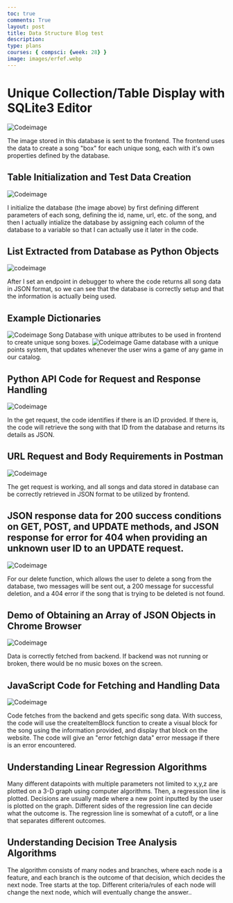 ```yaml
---
toc: true
comments: True
layout: post
title: Data Structure Blog test
description: 
type: plans
courses: { compsci: {week: 28} }
image: images/erfef.webp
---
```


# Unique Collection/Table Display with SQLite3 Editor

![Codeimage](https://media.discordapp.net/attachments/1219822341719068672/1230716807275614208/Screenshot_2024-04-18_at_11.30.36_AM.png?ex=66345558&is=6621e058&hm=7017fdd993c59dff0d2a1d577fe41500c8ee797e20e8c307c81b0d322c075c56&=&format=webp&quality=lossless&width=1688&height=1306)

The image stored in this database is sent to the frontend. The frontend uses the data to create a song "box" for each unique song, each with it's own properties defined by the database. 

## Table Initialization and Test Data Creation

![Codeimage](https://media.discordapp.net/attachments/1219822341719068672/1230725881480085509/Screenshot_2024-04-18_at_8.45.10_PM.png?ex=66345dcb&is=6621e8cb&hm=6cfa98d0b01ccaceb4fd185a72c45359e9f834e84d01224d92129e2b02f41147&=&format=webp&quality=lossless&width=1350&height=732)

I initialize the database (the image above) by first defining different parameters of each song, defining the id, name, url, etc. of the song, and then I actually intialize the database by assigning each column of the database to a variable so that I can actually use it later in the code. 

## List Extracted from Database as Python Objects
![codeimage](https://i.ibb.co/F3pR4bM/structure111.jpg)

After I set an endpoint in debugger to where the code returns all song data in JSON format, so we can see that the database is correctly setup and that the information is actually being used. 

## Example Dictionaries

![Codeimage](https://media.discordapp.net/attachments/1219822341719068672/1230716807275614208/Screenshot_2024-04-18_at_11.30.36_AM.png?ex=66345558&is=6621e058&hm=7017fdd993c59dff0d2a1d577fe41500c8ee797e20e8c307c81b0d322c075c56&=&format=webp&quality=lossless&width=1688&height=1306)
Song Database with unique attributes to be used in frontend to create unique song boxes. 
![Codeimage](https://media.discordapp.net/attachments/1219822341719068672/1230718653755031582/Screenshot_2024-04-18_at_8.16.28_PM.png?ex=66345710&is=6621e210&hm=ae3845c910d124b5a2c7e15b960be88d9cdd0abd511d0dbe982a1f2424b22520&=&format=webp&quality=lossless&width=1350&height=448)
Game database with a unique points system, that updates whenever the user wins a game of any game in our catalog. 
## Python API Code for Request and Response Handling

![Codeimage](https://media.discordapp.net/attachments/1219822341719068672/1230716806927355924/Screenshot_2024-04-18_at_11.31.32_AM.png?ex=66345558&is=6621e058&hm=8311832965fb7e1d0761a5988b59753b0c4957f5cbe86bca62d32e418237d3ae&=&format=webp&quality=lossless&width=1350&height=636)

In the get request, the code identifies if there is an ID provided. If there is, the code will retrieve the song with that ID from the database and returns its details as JSON. 


## URL Request and Body Requirements in Postman

![Codeimage](https://media.discordapp.net/attachments/1219822341719068672/1230719611058782238/Screenshot_2024-04-18_at_8.20.14_PM.png?ex=663457f4&is=6621e2f4&hm=24ba75e1fd6525852e7ccbe376c4178b427701561ef383c6ba652a17ae9777ae&=&format=webp&quality=lossless&width=1350&height=992)

The get request is working, and all songs and data stored in database can be correctly retrieved in JSON format to be utilized by frontend. 

## JSON response data for 200 success conditions on GET, POST, and UPDATE methods, and JSON response for error for 404 when providing an unknown user ID to an UPDATE request.

![Codeimage](https://media.discordapp.net/attachments/1219822341719068672/1230716806646468709/Screenshot_2024-04-18_at_12.07.03_PM.png?ex=66345558&is=6621e058&hm=f70f89057cf46c97695324daa6f29db0dbc3a1cb92eada306f174b495d6b571b&=&format=webp&quality=lossless&width=1350&height=354)

For our delete function, which allows the user to delete a song from the database, two messages will be sent out, a 200 message for successful deletion, and a 404 error if the song that is trying to be deleted is not found. 
## Demo of Obtaining an Array of JSON Objects in Chrome Browser

![Codeimage](https://media.discordapp.net/attachments/1219822341719068672/1230716808256815205/Screenshot_2024-04-18_at_12.15.09_PM.png?ex=66345558&is=6621e058&hm=8e4a0fa3d5517f82dcf9f2938c191d9b815df23a1d6dd928a575d452cdcbbe53&=&format=webp&quality=lossless&width=1350&height=814)

Data is correctly fetched from backend. If backend was not running or broken, there would be no music boxes on the screen. 
## JavaScript Code for Fetching and Handling Data

![Codeimage](https://i.ibb.co/34WbNm1/Screenshot-2024-04-18-at-12-17-18-PM.webp)


Code fetches from the backend and gets specific song data. With success, the code will use the createItemBlock function to create a visual block for the song using the information provided, and display that block on the website. The code will give an "error fetchign data" error message if there is an error encountered. 

## Understanding Linear Regression Algorithms

Many different datapoints with multiple parameters not limited to x,y,z are plotted on a 3-D graph using computer algorithms. Then, a regression line is plotted. Decisions are usually made where a new point inputted by the user is plotted on the graph. Different sides of the regression line can decide what the outcome is. The regression line is somewhat of a cutoff, or a line that separates different outcomes. 

## Understanding Decision Tree Analysis Algorithms

The algorithm consists of many nodes and branches, where each node is a feature, and each branch is the outcome of that decision, which decides the next node. Tree starts at the top. Different criteria/rules of each node will change the next node, which will eventually change the answer..
